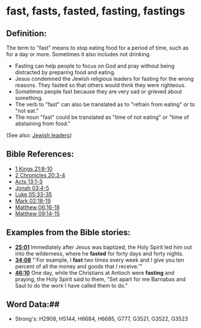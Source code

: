 # fast, fasts, fasted, fasting, fastings #

## Definition: ##

The term to "fast" means to stop eating food for a period of time, such as for a day or more. Sometimes it also includes not drinking.

* Fasting can help people to focus on God and pray without being distracted by preparing food and eating.
* Jesus condemned the Jewish religious leaders for fasting for the wrong reasons. They fasted so that others would think they were righteous.
* Sometimes people fast because they are very sad or grieved about something.
* The verb to "fast" can also be translated as to "refrain from eating" or to "not eat."
* The noun "fast" could be translated as "time of not eating" or "time of abstaining from food."

(See also: [Jewish leaders](jewishleaders.md))

## Bible References: ##

* [1 Kings 21:8-10](rc://en/tn/help/1ki/21/08)
* [2 Chronicles 20:3-4](rc://en/tn/help/2ch/20/03)
* [Acts 13:1-3](rc://en/tn/help/act/13/01)
* [Jonah 03:4-5](rc://en/tn/help/jon/03/04)
* [Luke 05:33-35](rc://en/tn/help/luk/05/33)
* [Mark 02:18-19](rc://en/tn/help/mrk/02/18)
* [Matthew 06:16-18](rc://en/tn/help/mat/06/16)
* [Matthew 09:14-15](rc://en/tn/help/mat/09/14)

## Examples from the Bible stories: ##

* __[25:01](rc://en/tn/help/obs/25/01)__ Immediately after Jesus was baptized, the Holy Spirit led him out into the wilderness, where he __fasted__  for forty days and forty nights.
* __[34:08](rc://en/tn/help/obs/34/08)__ "'For example, I __fast__  two times every week and I give you ten percent of all the money and goods that I receive.'"
* __[46:10](rc://en/tn/help/obs/46/10)__ One day, while the Christians at Antioch were __fasting__  and praying, the Holy Spirit said to them, "Set apart for me Barnabas and Saul to do the work I have called them to do."

## Word Data:##

* Strong's: H2908, H5144, H6684, H6685, G777, G3521, G3522, G3523
